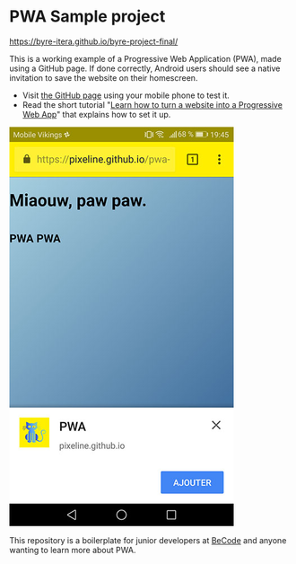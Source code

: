 # PWA Sample project

https://byre-itera.github.io/byre-project-final/

This is a working example of a Progressive Web Application (PWA), made using a GitHub page. If done correctly, Android users should see a native invitation to save the website on their homescreen.

- Visit [the GitHub page](https://pixeline.github.io/pwa-example/index.html) using your mobile phone to test it.
- Read the short tutorial "[Learn how to turn a website into a Progressive Web App](https://dev.to/pixeline/the-easy-way-to-turn-a-website-into-a-progressive-web-app-77g)" that explains how to set it up.


![](./add-to-homescreen.jpg)

This repository is a boilerplate for junior developers at [BeCode](http://www.becode.org) and anyone wanting to learn more about PWA.

